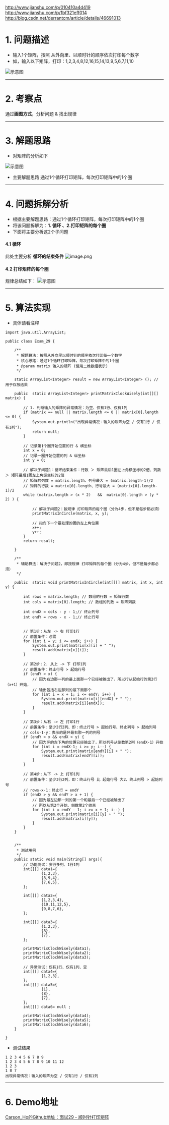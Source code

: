 http://www.jianshu.com/p/010410a4d419
http://www.jianshu.com/p/1bf321eff014
http://blog.csdn.net/derrantcm/article/details/46691013

# 1. 问题描述
- 输入1个矩阵，按照 从外向里、以顺时针的顺序依次打印每个数字
- 如，输入以下矩阵，打印：1,2,3,4,8,12,16,15,14,13,9,5,6,7,11,10

![示意图](http://upload-images.jianshu.io/upload_images/944365-bd3c9e175c647eec.png?imageMogr2/auto-orient/strip%7CimageView2/2/w/1240)


***
# 2. 考察点
通过**画图方式**，分析问题 & 找出规律

***
# 3. 解题思路
- 对矩阵的分析如下

![示意图](http://upload-images.jianshu.io/upload_images/944365-922a0d254e30a5da.png?imageMogr2/auto-orient/strip%7CimageView2/2/w/1240)

- 主要解题思路
通过1个循环打印矩阵，每次打印矩阵中的1个圈

***
# 4. 问题拆解分析
- 根据主要解题思路：通过1个循环打印矩阵，每次打印矩阵中的1个圈
- 将该问题拆解为：**1. 循环 、2.打印矩阵的每个圈**
- 下面将主要分析这2个子问题

#### 4.1 循环
此处主要分析 **循环的结束条件**
![image.png](http://upload-images.jianshu.io/upload_images/944365-68404157a113229e.png?imageMogr2/auto-orient/strip%7CimageView2/2/w/1240)

#### 4.2 打印矩阵的每个圈
规律总结如下：
![示意图](http://upload-images.jianshu.io/upload_images/944365-3acf82d183bfe371.png?imageMogr2/auto-orient/strip%7CimageView2/2/w/1240)


***

# 5. 算法实现
- 具体请看注释

```
import java.util.ArrayList;

public class Exam_29 {

    /**
     * 解题算法：按照从外向里以顺时针的顺序依次打印每一个数字
     * 核心思路：通过1个循环打印矩阵，每次打印矩阵中的1个圈
     * @param matrix 输入的矩阵 (使用二维数组表示)
     */

    static ArrayList<Integer> result = new ArrayList<Integer> (); // 用于存放结果

    public  static ArrayList<Integer> printMatrixClockWisely(int[][] matrix) {

        // 1. 判断输入的矩阵的异常情况：为空、仅有1行、仅有1列
        if (matrix == null || matrix.length <= 0 || matrix[0].length <= 0) {
            System.out.println("出现异常情况：输入的矩阵为空 / 仅有1行 / 仅有1列");
            return null;
        }

        // 记录第1个圈开始位置的行 & 横坐标
        int x = 0;
        // 记录一圈开始位置的列 & 纵坐标
        int y = 0;

        // 解决子问题1：循环结束条件：行数 ＞ 矩阵最后1圈左上角横坐标的2倍、列数 ＞ 矩阵最后1圈左上角纵坐标的2倍
        // 矩阵的列数 = matrix.length、列号最大 = (matrix.length-1)/2
        // 矩阵的行数 = matrix[0].length、行号最大 = (matrix[0].length-1)/2
        while (matrix.length > (x * 2)   &&  matrix[0].length > (y * 2) ) {

            // 解决子问题2：按规律 打印矩阵的每个圈（分为4步，但不是每步都必须）
            printMatrixInCircle(matrix, x, y);

            // 指向下一个要处理的圈的左上角位置
            x++;
            y++;
        }
        return result;

    }

    /**
     * 辅助算法：解决子问题2，即按规律 打印矩阵的每个圈（分为4步，但不是每步都必须）
     */

    public  static void printMatrixInCircle(int[][] matrix, int x, int y) {

        int rows = matrix.length; // 数组的行数 = 矩阵行数
        int cols = matrix[0].length; // 数组的列数 = 矩阵列数

        int endX = cols - y - 1;// 终止列号
        int endY = rows - x - 1;// 终止行号


        // 第1步：从左 -> 右 打印1行
        // 前置条件：必需
        for (int i = y; i <= endX; i++) {
            System.out.print(matrix[x][i] + " ");
            result.add(matrix[x][i]);
        }

        // 第2步：2. 从上 -> 下 打印1列
        // 前置条件：终止行号 > 起始行号
        if (endY > x) {
            // 因为右边那一列的最上面那一个已经被输出了，所以行从起始行的第2行（x+1）开始，
            // 输出包括右边那列的最下面那个
            for (int i = x + 1; i <= endY; i++) {
                System.out.print(matrix[i][endX] + " ");
                result.add(matrix[i][endX]);
            }
        }

        // 第3步：从右 -> 左 打印1行
        // 前置条件：至少2行2列、即：终止行号 > 起始行号、终止列号 > 起始列号
        // cols-1-y：表示的是环最右那一列的列号
        if (endY > x && endX > y) {
            // 因为环的左下角的位置已经输出了，所以列号从倒数第2列（endX-1）开始
            for (int i = endX-1; i >= y; i--) {
                System.out.print(matrix[endY][i] + " ");
                result.add(matrix[endY][i]);
            }
        }

        // 第4步：从下 -> 上 打印1列
        // 前置条件：至少3行2列，即：终止行号 比 起始行号 大2、终止列号 > 起始列号
        // rows-x-1：终止行 = endY
        if (endX > y && endY > x + 1) {
            // 因为最左边那一列的第一个和最后一个已经被输出了
            // 所以从第2个开始、倒数第2个结束
            for (int i = endY - 1; i >= x + 1; i--) {
                System.out.print(matrix[i][y] + " ");
                result.add(matrix[i][y]);
            }
        }
    }


    /**
     * 测试用例
     */
    public static void main(String[] args){
        // 功能测试：多行多列、1行1列
        int[][] data1={
                {1,2,3},
                {8,9,4},
                {7,6,5},
        };

        int[][] data2={
                {1,2,3,4},
                {10,11,12,5},
                {9,8,7,6},
        };

        int[][] data3={
                {1,2,3},
                {8},
                {7},
        };

        printMatrixClockWisely(data1);
        printMatrixClockWisely(data2);
        printMatrixClockWisely(data3);

        // 异常测试：仅有1行、仅有1列、空
        int[][] data4={
                {1,2,3},
        };
        int[][] data5={
                {1},
                {8},
                {7},
        };
        int[][] data6= null ;

        printMatrixClockWisely(data4);
        printMatrixClockWisely(data5);
        printMatrixClockWisely(data6);
    }
    
}
```

- 测试结果

```
1 2 3 4 5 6 7 8 9 
1 2 3 4 5 6 7 8 9 10 11 12 
1 2 3 
1 8 7 
出现异常情况：输入的矩阵为空 / 仅有1行 / 仅有1列
```

***
# 6. Demo地址
[Carson_Ho的Github地址：面试29 - 顺时针打印矩阵](https://github.com/Carson-Ho/AlgorithmLearning)